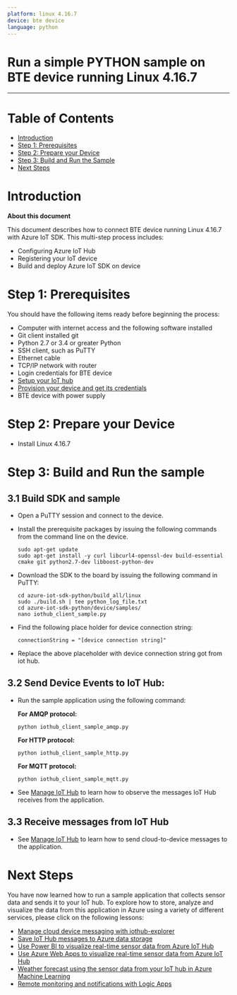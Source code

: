 ```yaml
---
platform: linux 4.16.7
device: bte device
language: python
---
```


Run a simple PYTHON sample on BTE device running Linux 4.16.7
===
---

# Table of Contents

-   [Introduction](#Introduction)
-   [Step 1: Prerequisites](#Prerequisites)
-   [Step 2: Prepare your Device](#PrepareDevice)
-   [Step 3: Build and Run the Sample](#Build)
-   [Next Steps](#NextSteps)

<a name="Introduction"></a>
# Introduction

**About this document**

This document describes how to connect BTE device running Linux 4.16.7 with Azure IoT SDK. This multi-step process includes:
-   Configuring Azure IoT Hub
-   Registering your IoT device
-   Build and deploy Azure IoT SDK on device

<a name="Prerequisites"></a>
# Step 1: Prerequisites

You should have the following items ready before beginning the process:

-   Computer with internet access and the following software installed
   -   Git client installed git
   -   Python 2.7 or 3.4 or greater Python
   -   SSH client, such as PuTTY
-   Ethernet cable
-   TCP/IP network with router
-   Login credentials for BTE device
-   [Setup your IoT hub](lnk-setup-iot-hub)
-   [Provision your device and get its credentials](lnk-manage-iot-hub)
-   BTE device with power supply

<a name="PrepareDevice"></a>
# Step 2: Prepare your Device

-   Install Linux 4.16.7

<a name="Build"></a>
# Step 3: Build and Run the sample
## 3.1 Build SDK and sample

-   Open a PuTTY session and connect to the device.
-   Install the prerequisite packages by issuing the following commands from the command line on the device.

        sudo apt-get update
        sudo apt-get install -y curl libcurl4-openssl-dev build-essential cmake git python2.7-dev libboost-python-dev

-   Download the SDK to the board by issuing the following command in PuTTY:

        cd azure-iot-sdk-python/build_all/linux
        sudo ./build.sh | tee python_log_file.txt
        cd azure-iot-sdk-python/device/samples/
        nano iothub_client_sample.py

-   Find the following place holder for device connection string:
   
        connectionString = "[device connection string]"

-   Replace the above placeholder with device connection string got from iot hub.


## 3.2 Send Device Events to IoT Hub:

-   Run the sample application using the following command:

    **For AMQP protocol:**

        python iothub_client_sample_amqp.py

    **For HTTP protocol:**

        python iothub_client_sample_http.py

    **For MQTT protocol:**

        python iothub_client_sample_mqtt.py

-   See [Manage IoT Hub][lnk-manage-iot-hub] to learn how to observe the messages IoT Hub receives from the application.

## 3.3 Receive messages from IoT Hub

-   See [Manage IoT Hub][lnk-manage-iot-hub] to learn how to send cloud-to-device messages to the application.

<a name="NextSteps"></a>
# Next Steps

You have now learned how to run a sample application that collects sensor data and sends it to your IoT hub. To explore how to store, analyze and visualize the data from this application in Azure using a variety of different services, please click on the following lessons:

-   [Manage cloud device messaging with iothub-explorer]
-   [Save IoT Hub messages to Azure data storage]
-   [Use Power BI to visualize real-time sensor data from Azure IoT Hub]
-   [Use Azure Web Apps to visualize real-time sensor data from Azure IoT Hub]
-   [Weather forecast using the sensor data from your IoT hub in Azure Machine Learning]
-   [Remote monitoring and notifications with Logic Apps]   

[Manage cloud device messaging with iothub-explorer]: https://docs.microsoft.com/en-us/azure/iot-hub/iot-hub-explorer-cloud-device-messaging
[Save IoT Hub messages to Azure data storage]: https://docs.microsoft.com/en-us/azure/iot-hub/iot-hub-store-data-in-azure-table-storage
[Use Power BI to visualize real-time sensor data from Azure IoT Hub]: https://docs.microsoft.com/en-us/azure/iot-hub/iot-hub-live-data-visualization-in-power-bi
[Use Azure Web Apps to visualize real-time sensor data from Azure IoT Hub]: https://docs.microsoft.com/en-us/azure/iot-hub/iot-hub-live-data-visualization-in-web-apps
[Weather forecast using the sensor data from your IoT hub in Azure Machine Learning]: https://docs.microsoft.com/en-us/azure/iot-hub/iot-hub-weather-forecast-machine-learning
[Remote monitoring and notifications with Logic Apps]: https://docs.microsoft.com/en-us/azure/iot-hub/iot-hub-monitoring-notifications-with-azure-logic-apps
[setup-devbox-python]: https://github.com/Azure/azure-iot-device-ecosystem/blob/master/get_started/python-devbox-setup.md
[lnk-setup-iot-hub]: ../setup_iothub.md
[lnk-manage-iot-hub]: ../manage_iot_hub.md
